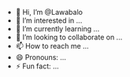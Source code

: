 - 👋 Hi, I’m @Lawabalo
- 👀 I’m interested in ...
- 🌱 I’m currently learning ...
- 💞️ I’m looking to collaborate on ...
- 📫 How to reach me ...
- 😄 Pronouns: ...
- ⚡ Fun fact: ...

<!---
Lawabalo/Lawabalo is a ✨ special ✨ repository because its `README.md` (this file) appears on your GitHub profile.
You can click the Preview link to take a look at your changes.
--->
